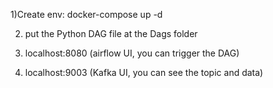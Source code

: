 

1)Create env:
docker-compose up -d

2. put the Python DAG file at the Dags folder

3. localhost:8080 (airflow UI, you can trigger the DAG)
4. localhost:9003 (Kafka UI, you can see the topic and data)

